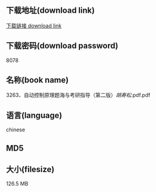 ## 下载地址(download link)
[下载链接 download link](https://voluble-croquembouche-d321dc.netlify.app/?s=3263%E3%80%81%E8%87%AA%E5%8A%A8%E6%8E%A7%E5%88%B6%E5%8E%9F%E7%90%86%E9%A2%98%E6%B5%B7%E4%B8%8E%E8%80%83%E7%A0%94%E6%8C%87%E5%AF%BC%EF%BC%88%E7%AC%AC%E4%BA%8C%E7%89%88%EF%BC%89_%E8%83%A1%E5%AF%BF%E6%9D%BE_.pdf)

## 下载密码(download password)
8078

## 名称(book name)
3263、自动控制原理题海与考研指导（第二版）_胡寿松_.pdf.pdf

## 语言(language)
chinese

## MD5


## 大小(filesize)
126.5 MB
